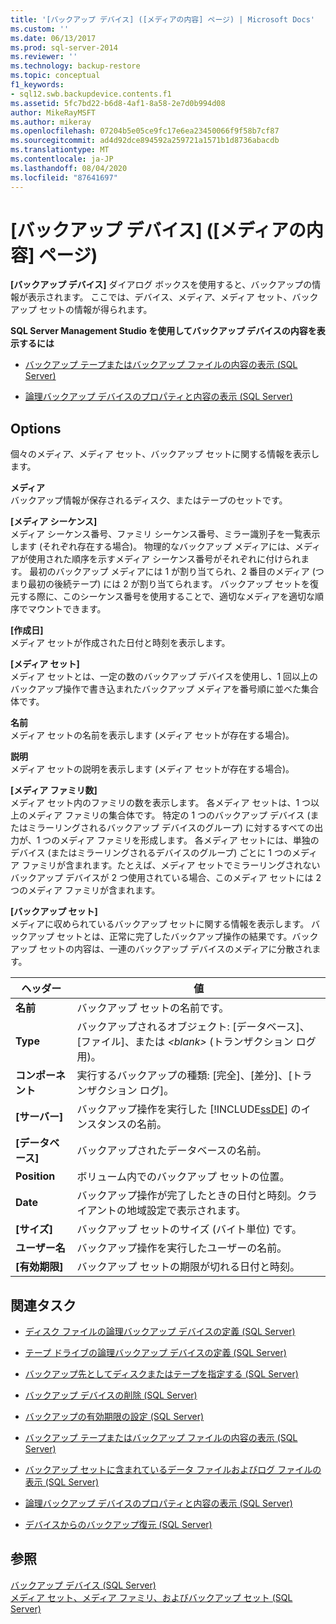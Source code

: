 ```yaml
---
title: '[バックアップ デバイス] ([メディアの内容] ページ) | Microsoft Docs'
ms.custom: ''
ms.date: 06/13/2017
ms.prod: sql-server-2014
ms.reviewer: ''
ms.technology: backup-restore
ms.topic: conceptual
f1_keywords:
- sql12.swb.backupdevice.contents.f1
ms.assetid: 5fc7bd22-b6d8-4af1-8a58-2e7d0b994d08
author: MikeRayMSFT
ms.author: mikeray
ms.openlocfilehash: 07204b5e05ce9fc17e6ea23450066f9f58b7cf87
ms.sourcegitcommit: ad4d92dce894592a259721a1571b1d8736abacdb
ms.translationtype: MT
ms.contentlocale: ja-JP
ms.lasthandoff: 08/04/2020
ms.locfileid: "87641697"
---
```

# <a name="backup-device-media-contents-page"></a>[バックアップ デバイス] ([メディアの内容] ページ)
  **[バックアップ デバイス]** ダイアログ ボックスを使用すると、バックアップの情報が表示されます。 ここでは、デバイス、メディア、メディア セット、バックアップ セットの情報が得られます。  
  
 **SQL Server Management Studio を使用してバックアップ デバイスの内容を表示するには**  
  
-   [バックアップ テープまたはバックアップ ファイルの内容の表示 &#40;SQL Server&#41;](view-the-contents-of-a-backup-tape-or-file-sql-server.md)  
  
-   [論理バックアップ デバイスのプロパティと内容の表示 &#40;SQL Server&#41;](view-the-properties-and-contents-of-a-logical-backup-device-sql-server.md)  
  
## <a name="options"></a>Options  
 個々のメディア、メディア セット、バックアップ セットに関する情報を表示します。  
  
 **メディア**  
 バックアップ情報が保存されるディスク、またはテープのセットです。  
  
 **[メディア シーケンス]**  
 メディア シーケンス番号、ファミリ シーケンス番号、ミラー識別子を一覧表示します (それぞれ存在する場合)。 物理的なバックアップ メディアには、メディアが使用された順序を示すメディア シーケンス番号がそれぞれに付けられます。 最初のバックアップ メディアには 1 が割り当てられ、2 番目のメディア (つまり最初の後続テープ) には 2 が割り当てられます。 バックアップ セットを復元する際に、このシーケンス番号を使用することで、適切なメディアを適切な順序でマウントできます。  
  
 **[作成日]**  
 メディア セットが作成された日付と時刻を表示します。  
  
 **[メディア セット]**  
 メディア セットとは、一定の数のバックアップ デバイスを使用し、1 回以上のバックアップ操作で書き込まれたバックアップ メディアを番号順に並べた集合体です。  
  
 **名前**  
 メディア セットの名前を表示します (メディア セットが存在する場合)。  
  
 **説明**  
 メディア セットの説明を表示します (メディア セットが存在する場合)。  
  
 **[メディア ファミリ数]**  
 メディア セット内のファミリの数を表示します。 各メディア セットは、1 つ以上のメディア ファミリの集合体です。 特定の 1 つのバックアップ デバイス (またはミラーリングされるバックアップ デバイスのグループ) に対するすべての出力が、1 つのメディア ファミリを形成します。 各メディア セットには、単独のデバイス (またはミラーリングされるデバイスのグループ) ごとに 1 つのメディア ファミリが含まれます。たとえば、メディア セットでミラーリングされないバックアップ デバイスが 2 つ使用されている場合、このメディア セットには 2 つのメディア ファミリが含まれます。  
  
 **[バックアップ セット]**  
 メディアに収められているバックアップ セットに関する情報を表示します。 バックアップ セットとは、正常に完了したバックアップ操作の結果です。バックアップ セットの内容は、一連のバックアップ デバイスのメディアに分散されます。  
  
|ヘッダー|値|  
|------------|------------|  
|**名前**|バックアップ セットの名前です。|  
|**Type**|バックアップされるオブジェクト: [データベース]、[ファイル]、または *\<blank>* (トランザクション ログ用)。|  
|**コンポーネント**|実行するバックアップの種類: [完全]、[差分]、[トランザクション ログ]。|  
|**[サーバー]**|バックアップ操作を実行した [!INCLUDE[ssDE](../../includes/ssde-md.md)] のインスタンスの名前。|  
|**[データベース]**|バックアップされたデータベースの名前。|  
|**Position**|ボリューム内でのバックアップ セットの位置。|  
|**Date**|バックアップ操作が完了したときの日付と時刻。クライアントの地域設定で表示されます。|  
|**[サイズ]**|バックアップ セットのサイズ (バイト単位) です。|  
|**ユーザー名**|バックアップ操作を実行したユーザーの名前。|  
|**[有効期限]**|バックアップ セットの期限が切れる日付と時刻。|  
  
##  <a name="related-tasks"></a><a name="RelatedTasks"></a> 関連タスク  
  
-   [ディスク ファイルの論理バックアップ デバイスの定義 &#40;SQL Server&#41;](define-a-logical-backup-device-for-a-disk-file-sql-server.md)  
  
-   [テープ ドライブの論理バックアップ デバイスの定義 &#40;SQL Server&#41;](define-a-logical-backup-device-for-a-tape-drive-sql-server.md)  
  
-   [バックアップ先としてディスクまたはテープを指定する &#40;SQL Server&#41;](specify-a-disk-or-tape-as-a-backup-destination-sql-server.md)  
  
-   [バックアップ デバイスの削除 &#40;SQL Server&#41;](delete-a-backup-device-sql-server.md)  
  
-   [バックアップの有効期限の設定 &#40;SQL Server&#41;](set-the-expiration-date-on-a-backup-sql-server.md)  
  
-   [バックアップ テープまたはバックアップ ファイルの内容の表示 &#40;SQL Server&#41;](view-the-contents-of-a-backup-tape-or-file-sql-server.md)  
  
-   [バックアップ セットに含まれているデータ ファイルおよびログ ファイルの表示 &#40;SQL Server&#41;](view-the-data-and-log-files-in-a-backup-set-sql-server.md)  
  
-   [論理バックアップ デバイスのプロパティと内容の表示 &#40;SQL Server&#41;](view-the-properties-and-contents-of-a-logical-backup-device-sql-server.md)  
  
-   [デバイスからのバックアップ復元 &#40;SQL Server&#41;](restore-a-backup-from-a-device-sql-server.md)  
  
## <a name="see-also"></a>参照  
 [バックアップ デバイス &#40;SQL Server&#41;](backup-devices-sql-server.md)   
 [メディア セット、メディア ファミリ、およびバックアップ セット &#40;SQL Server&#41;](media-sets-media-families-and-backup-sets-sql-server.md)  
  
  
